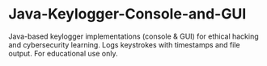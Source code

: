 # Java-Keylogger-Console-and-GUI
Java-based keylogger implementations (console &amp; GUI) for ethical hacking and cybersecurity learning. Logs keystrokes with timestamps and file output. For educational use only.
